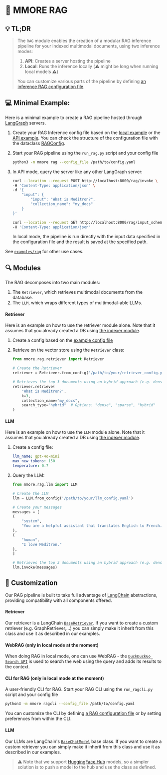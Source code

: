 # :robot: MMORE RAG 

## :bulb: TL;DR

> The `RAG` module enables the creation of a modular RAG inference pipeline for your indexed multimodal documents, using two inference modes:
> 1. **API**: Creates a server hosting the pipeline
> 2. **Local**: Runs the inference locally (:warning: might be long when running local models :warning:) 
> 
> You can customize various parts of the pipeline by defining [an inference RAG configuration file](/examples/rag/api/rag_api.yaml).

## :computer: Minimal Example:

Here is a minimal example to create a RAG pipeline hosted through [LangGraph](https://python.langchain.com/docs/langgraph/) servers.

1. Create your RAG Inference config file based on the [local example](/examples/rag/config.yaml) or the [API example](/examples/rag/config_api.yaml). You can check the structure of the configuration file with the dataclass [RAGConfig](/src/mmore/rag/pipeline.py).

2. Start your RAG pipeline using the `run_rag.py` script and your config file
    ```bash
    python3 -m mmore rag --config_file /path/to/config.yaml
    ```

3. In API mode, query the server like any other LangGraph server:
    ```bash
    curl --location --request POST http://localhost:8000/rag/invoke \
    -H 'Content-Type: application/json' \
    -d '{
        "input": {
            "input": "What is Meditron?",
            "collection_name": "my_docs"
        }
    }'
    ```

    ```bash
    curl --location --request GET http://localhost:8000/rag/input_schema \
    -H 'Content-Type: application/json' 
    ```

    In local mode, the pipeline is run directly with the input data specified in the configuration file and the result is saved at the specified path.

See [`examples/rag`](/examples/rag/) for other use cases.

## :mag: Modules

The RAG decomposes into two main modules:
1. The `Retriever`, which retrieves multimodal documents from the database. 
2. The `LLM`, which wraps different types of multimodal-able LLMs.

#### Retriever

Here is an example on how to use the retriever module alone. Note that it assumes that you already created a DB using [the indexer module](index.md).

1. Create a config based on the [example config file](/examples/index/config.yaml)

2. Retrieve on the vector store using the `Retriever` class:
    ```python
    from mmore.rag.retriever import Retriever

    # Create the Retriever
    retriever = Retriever.from_config('/path/to/your/retriever_config.yaml')

    # Retrieves the top 3 documents using an hybrid approach (e.g. dense + sparse embeddings)
    retriever.retrieve(
        'What is Meditron?',
        k=3,
        collection_name="my_docs",
        search_type="hybrid"  # Options: "dense", "sparse", "hybrid"
    )
    ```

#### LLM

Here is an example on how to use the `LLM` module alone. Note that it assumes that you already created a DB using [the indexer module](index.md).

1. Create a config file:
    ```yaml
    llm_name: gpt-4o-mini
    max_new_tokens: 150
    temperature: 0.7
    ```

2. Query the LLM:
    ```python
    from mmore.rag.llm import LLM

    # Create the LLM
    llm = LLM.from_config('/path/to/your/llm_config.yaml')

    # Create your messages
    messages = [
    (
        "system",
        "You are a helpful assistant that translates English to French. Translate the user sentence.",
    ),
    (
        "human",
        "I love Meditron."
    ),
    ]

    # Retrieves the top 3 documents using an hybrid approach (e.g. dense + sparse embeddings)
    llm.invoke(messages)
    ```
## :wrench: Customization

Our RAG pipeline is built to take full advantage of [LangChain](https://python.langchain.com/docs/introduction/) abstractions, providing compatibility with all components offered.

#### Retriever

Our retriever is a LangChain [`BaseRetriever`](https://python.langchain.com/api_reference/core/retrievers/langchain_core.retrievers.BaseRetriever.html). If you want to create a custom retriever (e.g. GraphRetriever,...) you can simply make it inherit from this class and use it as described in our examples.

#### WebRAG (only in local mode at the moment)
When doing RAG in local mode, one can use WebRAG - the [`DuckDuckGo Search API`](https://python.langchain.com/docs/integrations/tools/ddg/) is used to search the web using the query and adds its results to the context. 

#### CLI for RAG (only in local mode at the moment)
A user-friendly CLI for RAG. Start your RAG CLI using the `run_ragcli.py` script and your config file
```bash
python3 -m mmore ragcli --config_file /path/to/config.yaml
```

You can customize the CLI by defining [a RAG configuration file](/examples/rag/config.yaml) or by setting preferences from within the CLI.

#### LLM

Our LLMs are LangChain's [`BaseChatModel`](https://python.langchain.com/api_reference/core/retrievers/langchain_core.retrievers.BaseRetriever.html) base class. If you want to create a custom retriever you can simply make it inherit from this class and use it as described in our examples. 

> :warning: Note that we support [HuggingFace Hub](https://huggingface.co/models) models, so a simpler solution is to push a model to the hub and use the class as defined.

